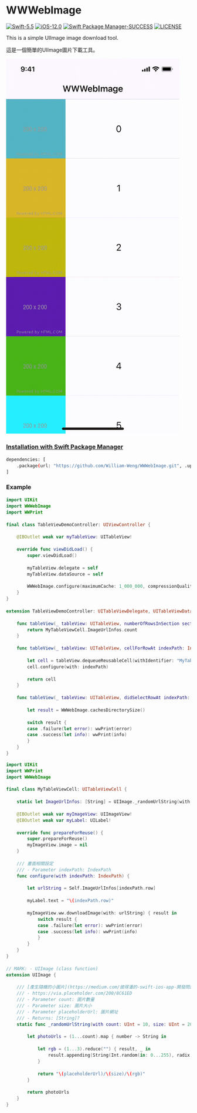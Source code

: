 # WWWebImage

[![Swift-5.5](https://img.shields.io/badge/Swift-5.5-orange.svg?style=flat)](https://developer.apple.com/swift/) [![iOS-12.0](https://img.shields.io/badge/iOS-12.0-pink.svg?style=flat)](https://developer.apple.com/swift/) [![Swift Package Manager-SUCCESS](https://img.shields.io/badge/Swift_Package_Manager-SUCCESS-blue.svg?style=flat)](https://developer.apple.com/swift/) [![LICENSE](https://img.shields.io/badge/LICENSE-MIT-yellow.svg?style=flat)](https://developer.apple.com/swift/)

This is a simple UIImage image download tool.

這是一個簡單的UIImage圖片下載工具。

![WWWebImage](./Example.gif)

### [Installation with Swift Package Manager](https://medium.com/彼得潘的-swift-ios-app-開發問題解答集/使用-spm-安裝第三方套件-xcode-11-新功能-2c4ffcf85b4b)
```bash
dependencies: [
    .package(url: "https://github.com/William-Weng/WWWebImage.git", .upToNextMajor(from: "1.0.0"))
]
```

### Example
```swift
import UIKit
import WWWebImage
import WWPrint

final class TableViewDemoController: UIViewController {

    @IBOutlet weak var myTableView: UITableView!
    
    override func viewDidLoad() {
        super.viewDidLoad()
        
        myTableView.delegate = self
        myTableView.dataSource = self
        
        WWWebImage.configure(maximumCache: 1_000_000, compressionQuality: 0.8, sizeMark: .width(128))
    }
}

extension TableViewDemoController: UITableViewDelegate, UITableViewDataSource {
    
    func tableView(_ tableView: UITableView, numberOfRowsInSection section: Int) -> Int {
        return MyTableViewCell.ImageUrlInfos.count
    }
    
    func tableView(_ tableView: UITableView, cellForRowAt indexPath: IndexPath) -> UITableViewCell {
        
        let cell = tableView.dequeueReusableCell(withIdentifier: "MyTableViewCell", for: indexPath) as! MyTableViewCell
        cell.configure(with: indexPath)
        
        return cell
    }
    
    func tableView(_ tableView: UITableView, didSelectRowAt indexPath: IndexPath) {
        
        let result = WWWebImage.cachesDirectorySize()
        
        switch result {
        case .failure(let error): wwPrint(error)
        case .success(let info): wwPrint(info)
        }
    }
}
```
```swift
import UIKit
import WWPrint
import WWWebImage

final class MyTableViewCell: UITableViewCell {

    static let ImageUrlInfos: [String] = UIImage._randomUrlString(with: 20)
    
    @IBOutlet weak var myImageView: UIImageView!
    @IBOutlet weak var myLabel: UILabel!
    
    override func prepareForReuse() {
        super.prepareForReuse()
        myImageView.image = nil
    }
    
    /// 畫面相關設定
    /// - Parameter indexPath: IndexPath
    func configure(with indexPath: IndexPath) {
        
        let urlString = Self.ImageUrlInfos[indexPath.row]
        
        myLabel.text = "\(indexPath.row)"
        
        myImageView.ww.downloadImage(with: urlString) { result in
            switch result {
            case .failure(let error): wwPrint(error)
            case .success(let info): wwPrint(info)
            }
        }
    }
}

// MARK: - UIImage (class function)
extension UIImage {
    
    /// [產生隨機的小圖片](https://medium.com/彼得潘的-swift-ios-app-開發問題解答集/collection-view-table-view-的網路圖片顯示問題-e83c5ca487c8)
    /// - https://via.placeholder.com/200/8C61ED
    /// - Parameter count: 圖片數量
    /// - Parameter size: 圖片大小
    /// - Parameter placeholderUrl: 圖片網址
    /// - Returns: [String]?
    static func _randomUrlString(with count: UInt = 10, size: UInt = 200, placeholderUrl: String = "https://via.placeholder.com") -> [String] {
        
        let photoUrls = (1...count).map { number -> String in
            
            let rgb = (1...3).reduce("") { result, _ in
                result.appending(String(Int.random(in: 0...255), radix: 16, uppercase: true))
            }
            
            return "\(placeholderUrl)/\(size)/\(rgb)"
        }

        return photoUrls
    }
}
```
